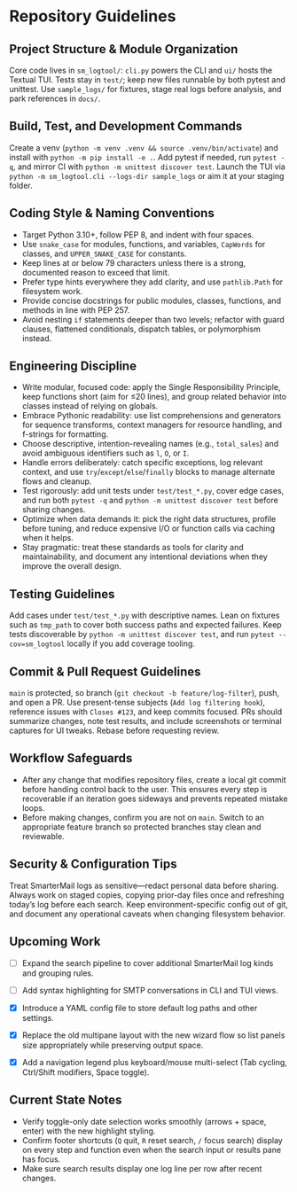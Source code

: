 # Repository Guidelines

## Project Structure & Module Organization
Core code lives in `sm_logtool/`: `cli.py` powers the CLI and `ui/` hosts the Textual TUI. Tests stay in `test/`; keep new files runnable by both pytest and unittest. Use `sample_logs/` for fixtures, stage real logs before analysis, and park references in `docs/`.

## Build, Test, and Development Commands
Create a venv (`python -m venv .venv && source .venv/bin/activate`) and install with `python -m pip install -e .`. Add pytest if needed, run `pytest -q`, and mirror CI with `python -m unittest discover test`. Launch the TUI via `python -m sm_logtool.cli --logs-dir sample_logs` or aim it at your staging folder.

## Coding Style & Naming Conventions
- Target Python 3.10+, follow PEP 8, and indent with four spaces.
- Use `snake_case` for modules, functions, and variables, `CapWords` for classes, and
  `UPPER_SNAKE_CASE` for constants.
- Keep lines at or below 79 characters unless there is a strong, documented reason
  to exceed that limit.
- Prefer type hints everywhere they add clarity, and use `pathlib.Path` for filesystem
  work.
- Provide concise docstrings for public modules, classes, functions, and methods in
  line with PEP 257.
- Avoid nesting `if` statements deeper than two levels; refactor with guard clauses,
  flattened conditionals, dispatch tables, or polymorphism instead.

## Engineering Discipline
- Write modular, focused code: apply the Single Responsibility Principle, keep
  functions short (aim for ≤20 lines), and group related behavior into classes instead
  of relying on globals.
- Embrace Pythonic readability: use list comprehensions and generators for sequence
  transforms, context managers for resource handling, and f-strings for formatting.
- Choose descriptive, intention-revealing names (e.g., `total_sales`) and avoid
  ambiguous identifiers such as `l`, `O`, or `I`.
- Handle errors deliberately: catch specific exceptions, log relevant context, and
  use `try`/`except`/`else`/`finally` blocks to manage alternate flows and cleanup.
- Test rigorously: add unit tests under `test/test_*.py`, cover edge cases, and run
  both `pytest -q` and `python -m unittest discover test` before sharing changes.
- Optimize when data demands it: pick the right data structures, profile before
  tuning, and reduce expensive I/O or function calls via caching when it helps.
- Stay pragmatic: treat these standards as tools for clarity and maintainability, and
  document any intentional deviations when they improve the overall design.

## Testing Guidelines
Add cases under `test/test_*.py` with descriptive names. Lean on fixtures such as `tmp_path` to cover both success paths and expected failures. Keep tests discoverable by `python -m unittest discover test`, and run `pytest --cov=sm_logtool` locally if you add coverage tooling.

## Commit & Pull Request Guidelines
`main` is protected, so branch (`git checkout -b feature/log-filter`), push, and open a PR. Use present-tense subjects (`Add log filtering hook`), reference issues with `Closes #123`, and keep commits focused. PRs should summarize changes, note test results, and include screenshots or terminal captures for UI tweaks. Rebase before requesting review.

## Workflow Safeguards
- After any change that modifies repository files, create a local git commit before
  handing control back to the user. This ensures every step is recoverable if an
  iteration goes sideways and prevents repeated mistake loops.
- Before making changes, confirm you are not on `main`. Switch to an appropriate
  feature branch so protected branches stay clean and reviewable.

## Security & Configuration Tips
Treat SmarterMail logs as sensitive—redact personal data before sharing. Always work on staged copies, copying prior-day files once and refreshing today’s log before each search. Keep environment-specific config out of git, and document any operational caveats when changing filesystem behavior.

## Upcoming Work
- [ ] Expand the search pipeline to cover additional SmarterMail log kinds and grouping rules.
- [ ] Add syntax highlighting for SMTP conversations in CLI and TUI views.
- [x] Introduce a YAML config file to store default log paths and other settings.
- [x] Replace the old multipane layout with the new wizard flow so list panels size appropriately while preserving output space.
- [x] Add a navigation legend plus keyboard/mouse multi-select (Tab cycling, Ctrl/Shift modifiers, Space toggle).


## Current State Notes
- Verify toggle-only date selection works smoothly (arrows + space, enter) with the new highlight styling.
- Confirm footer shortcuts (`Q` quit, `R` reset search, `/` focus search) display on every step and function even when the search input or results pane has focus.
- Make sure search results display one log line per row after recent changes.
